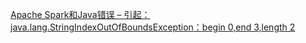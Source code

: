 

[Apache Spark和Java错误 – 引起：java.lang.StringIndexOutOfBoundsException：begin 0,end 3,length 2](https://www.icode9.com/content-1-495790.html)



